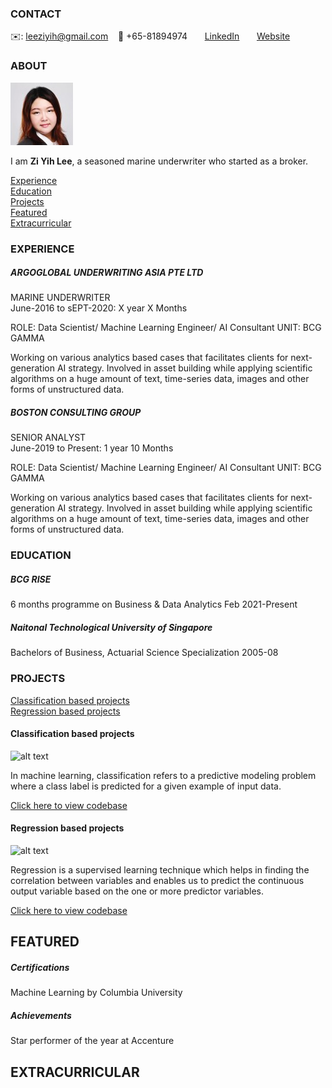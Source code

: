 <!-- CONTACT Section Starts -->
### CONTACT

<!-- Add your details -->
✉️: leeziyih@gmail.com 
&nbsp;&nbsp; 📲 +65-81894974
&nbsp;&nbsp;&nbsp;&nbsp;&nbsp; [LinkedIn](https://www.linkedin.com/in/zee-lee-813ba5167/) 
&nbsp;&nbsp;&nbsp;&nbsp;&nbsp; [Website](https://datasciencestunt.com/)
<!-- CONTACT Section Ends -->

<!-- ABOUT Section Starts -->
### ABOUT
<!-- Add link to your picture -->

![alt text](https://raw.githubusercontent.com/leeziyih/Zi_Yih_Lee/main/images/Zee.jpg)

<!-- Add your details -->

I am __Zi Yih Lee__, a seasoned marine underwriter who started as a broker. 


<!-- Add link to the sections -->
[Experience](#experience) <br>
[Education](#education) <br>
[Projects](#projects) <br>
[Featured](#featured) <br> 
[Extracurricular](#extracurricular) <br> 

<!-- ABOUT Section Ends -->

<!-- EXPERIENCE Section Starts -->
### EXPERIENCE
<!-- Add your details -->
##### ARGOGLOBAL UNDERWRITING ASIA PTE LTD
MARINE UNDERWRITER<br>
June-2016 to sEPT-2020: X year X Months

ROLE: Data Scientist/ Machine Learning Engineer/ AI Consultant
UNIT: BCG GAMMA

Working on various analytics based cases that facilitates clients for next-generation AI strategy. Involved in asset building while applying scientific algorithms on a huge amount of text, time-series data, images and other forms of unstructured data.

##### BOSTON CONSULTING GROUP
SENIOR ANALYST<br>
June-2019 to Present: 1 year 10 Months

ROLE: Data Scientist/ Machine Learning Engineer/ AI Consultant
UNIT: BCG GAMMA

Working on various analytics based cases that facilitates clients for next-generation AI strategy. Involved in asset building while applying scientific algorithms on a huge amount of text, time-series data, images and other forms of unstructured data.
<!-- EXPERIENCE Section Ends -->

<!-- EDUCATION Section Starts -->
### EDUCATION
<!-- Add your details -->

##### BCG RISE
6 months programme on Business & Data Analytics Feb 2021-Present

##### Naitonal Technological University of Singapore
Bachelors of Business, Actuarial Science Specialization 2005-08

<!-- EDUCATION Section Ends -->

<!-- PROJECTS Section Starts -->
### PROJECTS
<!-- Add your details -->

[Classification based projects](#classification-based-projects) <br>
[Regression based projects](#regression-based-projects) <br>

<!-- Add your details -->

#### Classification based projects
![alt text](https://raw.githubusercontent.com/krvishwesh54/Kumar-Vishwesh/main/images/Classification.png)

In machine learning, classification refers to a predictive modeling problem where a class label is predicted for a given example of input data.

[Click here to view codebase](https://github.com/krvishwesh54/DataScience_DeepLearning_MachineLearning/tree/master/Classification)

#### Regression based projects
![alt text](https://raw.githubusercontent.com/krvishwesh54/Kumar-Vishwesh/main/images/Regression.jpg)

Regression is a supervised learning technique which helps in finding the correlation between variables and enables us to predict the continuous output variable based on the one or more predictor variables.

[Click here to view codebase](https://github.com/krvishwesh54/DataScience_DeepLearning_MachineLearning/tree/master/Regression)

<!-- PROJECTS Section Ends -->

<!-- FEATURED Section Starts -->
## FEATURED
<!-- Add your details -->
##### Certifications
Machine Learning by Columbia University

##### Achievements
Star performer of the year at Accenture
<!-- FEATURED Section Ends -->

<!-- EXTRACURRICULAR Section Starts -->
## EXTRACURRICULAR
<!-- Add your details -->


<!-- EXTRACURRICULAR Section Ends -->
